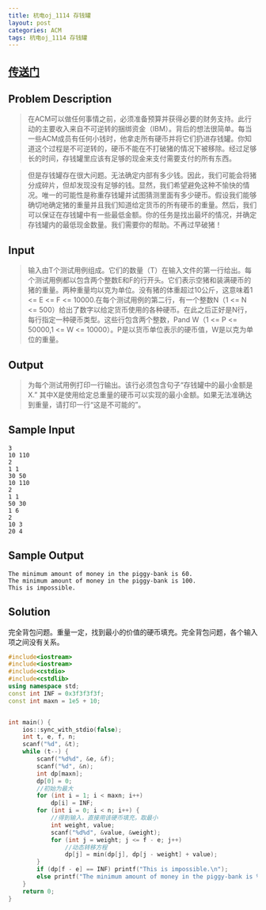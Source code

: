 ```yaml
---
title: 杭电oj_1114 存钱罐
layout: post
categories: ACM
tags: 杭电oj_1114 存钱罐
---
```

## [传送门](http://acm.hdu.edu.cn/showproblem.php?pid=1114)

## Problem Description

>在ACM可以做任何事情之前，必须准备预算并获得必要的财务支持。此行动的主要收入来自不可逆转的捆绑资金（IBM）。背后的想法很简单。每当一些ACM成员有任何小钱时，他拿走所有硬币并将它们扔进存钱罐。你知道这个过程是不可逆转的，硬币不能在不打破猪的情况下被移除。经过足够长的时间，存钱罐里应该有足够的现金来支付需要支付的所有东西。

>但是存钱罐存在很大问题。无法确定内部有多少钱。因此，我们可能会将猪分成碎片，但却发现没有足够的钱。显然，我们希望避免这种不愉快的情况。唯一的可能性是称重存钱罐并试图猜测里面有多少硬币。假设我们能够确切地确定猪的重量并且我们知道给定货币的所有硬币的重量。然后，我们可以保证在存钱罐中有一些最低金额。你的任务是找出最坏的情况，并确定存钱罐内的最低现金数量。我们需要你的帮助。不再过早破猪！

## Input

> 输入由T个测试用例组成。它们的数量（T）在输入文件的第一行给出。每个测试用例都以包含两个整数E和F的行开头。它们表示空猪和装满硬币的猪的重量。两种重量均以克为单位。没有猪的体重超过10公斤，这意味着1 <= E <= F <= 10000.在每个测试用例的第二行，有一个整数N（1 <= N <= 500）给出了数字以给定货币使用的各种硬币。在此之后正好是N行，每行指定一种硬币类型。这些行包含两个整数，Pand W（1 <= P <= 50000,1 <= W <= 10000）。P是以货币单位表示的硬币值，W是以克为单位的重量。

## Output

> 为每个测试用例打印一行输出。该行必须包含句子“存钱罐中的最小金额是X.” 其中X是使用给定总重量的硬币可以实现的最小金额。如果无法准确达到重量，请打印一行“这是不可能的”。

## Sample Input

```
3
10 110
2
1 1
30 50
10 110
2
1 1
50 30
1 6
2
10 3
20 4
```

## Sample Output

```
The minimum amount of money in the piggy-bank is 60.
The minimum amount of money in the piggy-bank is 100.
This is impossible.
```
## Solution

完全背包问题。重量一定，找到最小的价值的硬币填充。完全背包问题，各个输入项之间没有关系。

```c++
#include<iostream>
#include<iostream>
#include<cstdio>
#include<cstdlib>
using namespace std;
const int INF = 0x3f3f3f3f;
const int maxn = 1e5 + 10;


int main() {
	ios::sync_with_stdio(false);
	int t, e, f, n;
	scanf("%d", &t);
	while (t--) {
		scanf("%d%d", &e, &f);
		scanf("%d", &n);
		int dp[maxn];
		dp[0] = 0;
		//初始为最大
		for (int i = 1; i < maxn; i++)
			dp[i] = INF;
		for (int i = 0; i < n; i++) {
			//得到输入，直接用该硬币填充，取最小
			int weight, value;
			scanf("%d%d", &value, &weight);
			for (int j = weight; j <= f - e; j++)
				//动态转移方程
				dp[j] = min(dp[j], dp[j - weight] + value);
		}
		if (dp[f - e] == INF) printf("This is impossible.\n");
		else printf("The minimum amount of money in the piggy-bank is %d.\n", dp[f - e]);
	}
	return 0;
}

```